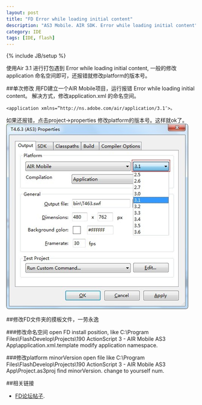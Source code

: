 ```yaml
---
layout: post
title: "FD Error while loading initial content"
description: "AS3 Mobile. AIR SDK. Error while loading initial content"
category: IDE
tags: [IDE, flash]
---
```

{% include JB/setup %}


使用Air 3.1 进行打包遇到 Error while loading initial content, 一般的修改application 命名空间即可，还报错就修改platform的版本号。


##单次修改
用FD建立一个AIR Mobile项目，运行报错 Error while loading initial content。
解决方式，修改application.xml 的命名空间。


`<application xmlns=”http://ns.adobe.com/air/application/3.1″>。`    

如果还报错，点击project->properties 修改platform的版本号。这样就ok了。
<img src="/images/changePlatform.jpg" alt="修改platform">

##修改FD文件夹的摸板文件，一劳永逸

###修改命名空间
open FD install position, like C:\Program Files\FlashDevelop\Projects\190 ActionScript 3 - AIR Mobile AS3 App\application.xml.template
modify application namespace.

###修改platform minorVersion
open file like  C:\Program Files\FlashDevelop\Projects\190 ActionScript 3 - AIR Mobile AS3 App\Project.as3proj
find minorVersion. change to yourself num.



##相关链接

- [FD论坛帖子].
 
  [FD论坛帖子]: http://www.flashdevelop.org/community/viewtopic.php?p=47059 
  